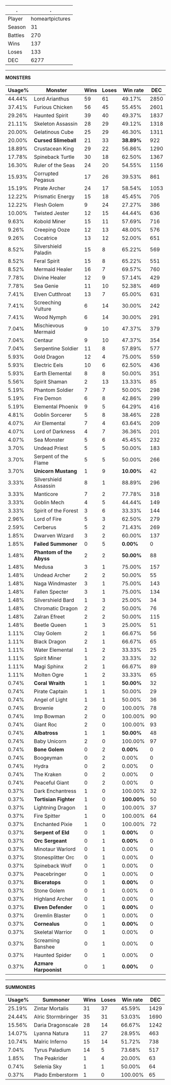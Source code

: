 .|.
|-|-
Player|homeartpictures
Season|31
Battles|270
Wins|137
Loses|133
DEC|6277

---
**MONSTERS**

Usage%|Monster|Wins|Loses|Win rate|DEC|
-|-|-|-|-|-|
44.44%|Lord Arianthus|59|61|49.17%|2850|
37.41%|Furious Chicken|56|45|55.45%|2601|
29.26%|Haunted Spirit|39|40|49.37%|1837|
21.11%|Skeleton Assassin|28|29|49.12%|1318|
20.00%|Gelatinous Cube|25|29|46.30%|1311|
20.00%|**Cursed Slimeball**|21|33|**38.89%**|922|
18.89%|Crustacean King|29|22|56.86%|1290|
17.78%|Spineback Turtle|30|18|62.50%|1367|
16.30%|Ruler of the Seas|24|20|54.55%|1156|
15.93%|Corrupted Pegasus|17|26|39.53%|861|
15.19%|Pirate Archer|24|17|58.54%|1053|
12.22%|Prismatic Energy|15|18|45.45%|705|
12.22%|Flesh Golem|9|24|27.27%|386|
10.00%|Twisted Jester|12|15|44.44%|636|
9.63%|Kobold Miner|15|11|57.69%|716|
9.26%|Creeping Ooze|12|13|48.00%|576|
9.26%|Cocatrice|13|12|52.00%|651|
8.52%|Silvershield Paladin|15|8|65.22%|569|
8.52%|Feral Spirit|15|8|65.22%|551|
8.52%|Mermaid Healer|16|7|69.57%|760|
7.78%|Divine Healer|12|9|57.14%|429|
7.78%|Sea Genie|11|10|52.38%|469|
7.41%|Elven Cutthroat|13|7|65.00%|631|
7.41%|Screeching Vulture|6|14|30.00%|242|
7.41%|Wood Nymph|6|14|30.00%|291|
7.04%|Mischievous Mermaid|9|10|47.37%|379|
7.04%|Centaur|9|10|47.37%|354|
7.04%|Serpentine Soldier|11|8|57.89%|577|
5.93%|Gold Dragon|12|4|75.00%|559|
5.93%|Electric Eels|10|6|62.50%|436|
5.93%|Earth Elemental|8|8|50.00%|351|
5.56%|Spirit Shaman|2|13|13.33%|85|
5.19%|Phantom Soldier|7|7|50.00%|298|
5.19%|Fire Demon|6|8|42.86%|299|
5.19%|Elemental Phoenix|9|5|64.29%|416|
4.81%|Goblin Sorcerer|5|8|38.46%|228|
4.07%|Air Elemental|7|4|63.64%|209|
4.07%|Lord of Darkness|4|7|36.36%|201|
4.07%|Sea Monster|5|6|45.45%|232|
3.70%|Undead Priest|5|5|50.00%|183|
3.70%|Serpent of the Flame|5|5|50.00%|266|
3.70%|**Unicorn Mustang**|1|9|**10.00%**|42|
3.33%|Silvershield Assassin|8|1|88.89%|296|
3.33%|Manticore|7|2|77.78%|318|
3.33%|Goblin Mech|4|5|44.44%|149|
3.33%|Spirit of the Forest|3|6|33.33%|144|
2.96%|Lord of Fire|5|3|62.50%|279|
2.59%|Cerberus|5|2|71.43%|269|
1.85%|Dwarven Wizard|3|2|60.00%|137|
1.85%|**Failed Summoner**|0|5|**0.00%**|0|
1.48%|**Phantom of the Abyss**|2|2|**50.00%**|88|
1.48%|Medusa|3|1|75.00%|157|
1.48%|Undead Archer|2|2|50.00%|55|
1.48%|Naga Windmaster|3|1|75.00%|143|
1.48%|Fallen Specter|3|1|75.00%|134|
1.48%|Silvershield Bard|1|3|25.00%|34|
1.48%|Chromatic Dragon|2|2|50.00%|76|
1.48%|Zalran Efreet|2|2|50.00%|115|
1.48%|Beetle Queen|1|3|25.00%|51|
1.11%|Clay Golem|2|1|66.67%|56|
1.11%|Black Dragon|2|1|66.67%|65|
1.11%|Water Elemental|1|2|33.33%|25|
1.11%|Spirit Miner|1|2|33.33%|32|
1.11%|Magi Sphinx|2|1|66.67%|89|
1.11%|Molten Ogre|1|2|33.33%|65|
0.74%|**Coral Wraith**|1|1|**50.00%**|32|
0.74%|Pirate Captain|1|1|50.00%|29|
0.74%|Angel of Light|1|1|50.00%|36|
0.74%|Brownie|2|0|100.00%|78|
0.74%|Imp Bowman|2|0|100.00%|90|
0.74%|Giant Roc|2|0|100.00%|93|
0.74%|**Albatross**|1|1|**50.00%**|48|
0.74%|Baby Unicorn|2|0|100.00%|97|
0.74%|**Bone Golem**|0|2|**0.00%**|0|
0.74%|Boogeyman|0|2|0.00%|0|
0.74%|Hydra|0|2|0.00%|0|
0.74%|The Kraken|0|2|0.00%|0|
0.74%|Peaceful Giant|0|2|0.00%|0|
0.37%|Dark Enchantress|1|0|100.00%|32|
0.37%|**Tortisian Fighter**|1|0|**100.00%**|50|
0.37%|Lightning Dragon|1|0|100.00%|37|
0.37%|Fire Spitter|1|0|100.00%|64|
0.37%|Enchanted Pixie|1|0|100.00%|72|
0.37%|**Serpent of Eld**|0|1|**0.00%**|0|
0.37%|**Orc Sergeant**|0|1|**0.00%**|0|
0.37%|Minotaur Warlord|0|1|0.00%|0|
0.37%|Stonesplitter Orc|0|1|0.00%|0|
0.37%|Spineback Wolf|0|1|0.00%|0|
0.37%|Peacebringer|0|1|0.00%|0|
0.37%|**Biceratops**|0|1|**0.00%**|0|
0.37%|Stone Golem|0|1|0.00%|0|
0.37%|Highland Archer|0|1|0.00%|0|
0.37%|**Elven Defender**|0|1|**0.00%**|0|
0.37%|Gremlin Blaster|0|1|0.00%|0|
0.37%|**Cornealus**|0|1|**0.00%**|0|
0.37%|Skeletal Warrior|0|1|0.00%|0|
0.37%|Screaming Banshee|0|1|0.00%|0|
0.37%|Haunted Spider|0|1|0.00%|0|
0.37%|**Azmare Harpoonist**|0|1|**0.00%**|0|

---
**SUMMONERS**

Usage%|Summoner|Wins|Loses|Win rate|DEC|
-|-|-|-|-|-|
25.19%|Zintar Mortalis|31|37|45.59%|1429|
24.44%|Alric Stormbringer|35|31|53.03%|1690|
15.56%|Daria Dragonscale|28|14|66.67%|1242|
14.07%|Lyanna Natura|11|27|28.95%|463|
10.74%|Malric Inferno|15|14|51.72%|738|
7.04%|Tyrus Paladium|14|5|73.68%|517|
1.85%|The Peakrider|1|4|20.00%|63|
0.74%|Selenia Sky|1|1|50.00%|64|
0.37%|Plado Emberstorm|1|0|100.00%|65|
